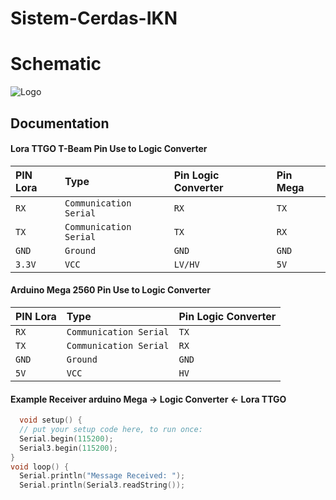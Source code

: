 # Sistem-Cerdas-IKN

# Schematic
![Logo](https://github.com/multimedia-dan-robotika/Sistem-Cerdas-IKN/blob/main/updateskematik.png)

## Documentation

#### Lora TTGO T-Beam Pin Use to Logic Converter

| PIN Lora | Type     | Pin Logic Converter           | Pin Mega| 
| :-------- | :------- | :------------------------- |  :------- |
| `RX` | `Communication Serial` |  `RX`|`TX` |
| `TX` | `Communication Serial` | `TX` |`RX`|
| `GND` | `Ground` | `GND` |`GND`|
| `3.3V` | `VCC` | `LV/HV` | `5V`|


#### Arduino Mega 2560 Pin Use to Logic Converter
| PIN Lora | Type     | Pin Logic Converter           |
| :-------- | :------- | :------------------------- |
| `RX` | `Communication Serial` |  `TX`|
| `TX` | `Communication Serial` | `RX` |
| `GND` | `Ground` | `GND` |
| `5V` | `VCC` | `HV` |


#### Example Receiver arduino Mega -> Logic Converter <- Lora TTGO

```c++
  void setup() {
  // put your setup code here, to run once:
  Serial.begin(115200);
  Serial3.begin(115200);
}
void loop() {
  Serial.println("Message Received: ");
  Serial.println(Serial3.readString());
```
